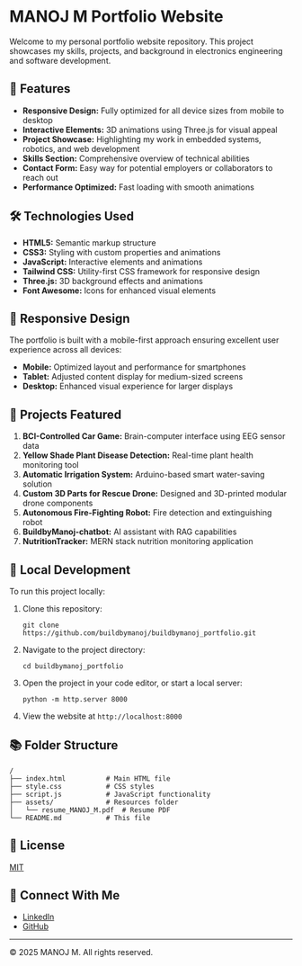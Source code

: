 # MANOJ M Portfolio Website

Welcome to my personal portfolio website repository. This project showcases my skills, projects, and background in electronics engineering and software development.


## 🌟 Features

- **Responsive Design:** Fully optimized for all device sizes from mobile to desktop
- **Interactive Elements:** 3D animations using Three.js for visual appeal
- **Project Showcase:** Highlighting my work in embedded systems, robotics, and web development
- **Skills Section:** Comprehensive overview of technical abilities
- **Contact Form:** Easy way for potential employers or collaborators to reach out
- **Performance Optimized:** Fast loading with smooth animations

## 🛠️ Technologies Used

- **HTML5:** Semantic markup structure
- **CSS3:** Styling with custom properties and animations
- **JavaScript:** Interactive elements and animations
- **Tailwind CSS:** Utility-first CSS framework for responsive design
- **Three.js:** 3D background effects and animations
- **Font Awesome:** Icons for enhanced visual elements

## 📱 Responsive Design

The portfolio is built with a mobile-first approach ensuring excellent user experience across all devices:
- **Mobile:** Optimized layout and performance for smartphones
- **Tablet:** Adjusted content display for medium-sized screens
- **Desktop:** Enhanced visual experience for larger displays

## 🚀 Projects Featured

1. **BCI-Controlled Car Game:** Brain-computer interface using EEG sensor data
2. **Yellow Shade Plant Disease Detection:** Real-time plant health monitoring tool
3. **Automatic Irrigation System:** Arduino-based smart water-saving solution
4. **Custom 3D Parts for Rescue Drone:** Designed and 3D-printed modular drone components
5. **Autonomous Fire-Fighting Robot:** Fire detection and extinguishing robot
6. **BuildbyManoj-chatbot:** AI assistant with RAG capabilities
7. **NutritionTracker:** MERN stack nutrition monitoring application

## 🔧 Local Development

To run this project locally:

1. Clone this repository:
   ```
   git clone https://github.com/buildbymanoj/buildbymanoj_portfolio.git
   ```

2. Navigate to the project directory:
   ```
   cd buildbymanoj_portfolio
   ```

3. Open the project in your code editor, or start a local server:
   ```
   python -m http.server 8000
   ```

4. View the website at `http://localhost:8000`

## 📚 Folder Structure

```
/
├── index.html          # Main HTML file
├── style.css           # CSS styles
├── script.js           # JavaScript functionality
├── assets/             # Resources folder
│   └── resume_MANOJ_M.pdf  # Resume PDF
└── README.md           # This file
```

## 📝 License

[MIT](LICENSE)

## 🔗 Connect With Me

- [LinkedIn](https://www.linkedin.com/in/manoj-m-53621829a/)
- [GitHub](https://github.com/buildbymanoj)

---

&copy; 2025 MANOJ M. All rights reserved.
